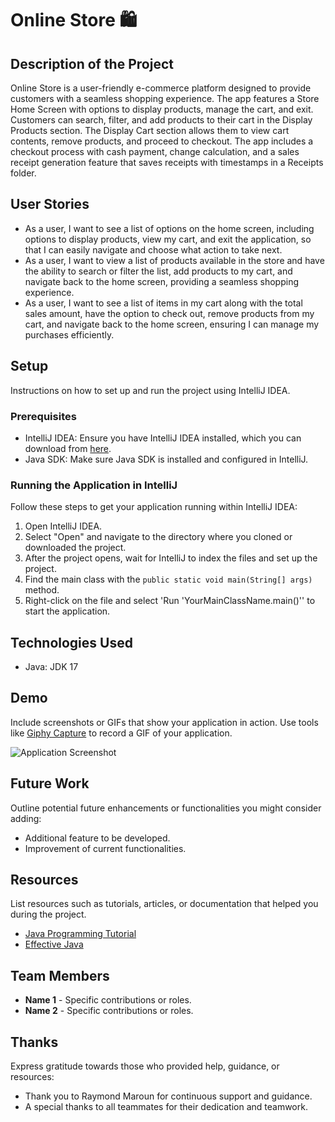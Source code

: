 # Online Store 🛍️

## Description of the Project

Online Store is a user-friendly e-commerce platform designed to 
provide customers with a seamless shopping experience. 
The app features a Store Home Screen with options to display products, 
manage the cart, and exit. Customers can search, filter, and add 
products to their cart in the Display Products section. The Display Cart section allows 
them to view cart contents, remove products, and proceed to checkout. The app includes a checkout 
process with cash payment, change calculation, and a sales receipt generation feature that saves receipts 
with timestamps in a Receipts folder.


## User Stories


- As a user, I want to see a list of options on the home screen, 
including options to display products, view my cart, 
and exit the application, so that I can easily navigate and choose what action to take next.
- As a user, I want to view a list of products available in the store and 
have the ability to search or filter the list, add products 
to my cart, and navigate back to the home screen, providing a seamless shopping experience.
- As a user, I want to see a list of items in my cart along with the total sales amount, 
have the option to check out, remove products from my cart, 
and navigate back to the home screen, ensuring 
I can manage my purchases efficiently.



## Setup

Instructions on how to set up and run the project using IntelliJ IDEA.

### Prerequisites

- IntelliJ IDEA: Ensure you have IntelliJ IDEA installed, which you can download from [here](https://www.jetbrains.com/idea/download/).
- Java SDK: Make sure Java SDK is installed and configured in IntelliJ.

### Running the Application in IntelliJ

Follow these steps to get your application running within IntelliJ IDEA:

1. Open IntelliJ IDEA.
2. Select "Open" and navigate to the directory where you cloned or downloaded the project.
3. After the project opens, wait for IntelliJ to index the files and set up the project.
4. Find the main class with the `public static void main(String[] args)` method.
5. Right-click on the file and select 'Run 'YourMainClassName.main()'' to start the application.

## Technologies Used

- Java: JDK 17

## Demo

Include screenshots or GIFs that show your application in action. Use tools like [Giphy Capture](https://giphy.com/apps/giphycapture) to record a GIF of your application.

![Application Screenshot](path/to/your/screenshot.png)

## Future Work

Outline potential future enhancements or functionalities you might consider adding:

- Additional feature to be developed.
- Improvement of current functionalities.

## Resources

List resources such as tutorials, articles, or documentation that helped you during the project.

- [Java Programming Tutorial](https://www.example.com)
- [Effective Java](https://www.example.com)

## Team Members

- **Name 1** - Specific contributions or roles.
- **Name 2** - Specific contributions or roles.

## Thanks

Express gratitude towards those who provided help, guidance, or resources:

- Thank you to Raymond Maroun for continuous support and guidance.
- A special thanks to all teammates for their dedication and teamwork.
